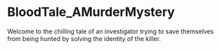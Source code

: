 # BloodTale_AMurderMystery
Welcome to the chilling tale of an investigator trying to save themselves from being hunted by solving the identity of the killer.
